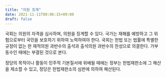 ```yaml
---
title: "의원 징계"
date: 2021-11-11T00:06:15+09:00
draft: false
---
```


국회는 의원의 자격을 심사하며, 의원을 징계할 수 있다. 국가는 재해를 예방하고 그 위험으로부터 국민을 보호하기 위하여 노력하여야 한다. 국회는 헌법 또는 법률에 특별한 규정이 없는 한 재적의원 과반수의 출석과 출석의원 과반수의 찬성으로 의결한다. 가부동수인 때에는 부결된 것으로 본다.

정당의 목적이나 활동이 민주적 기본질서에 위배될 때에는 정부는 헌법재판소에 그 해산을 제소할 수 있고, 정당은 헌법재판소의 심판에 의하여 해산된다.
